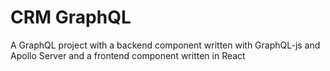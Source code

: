 # CRM GraphQL

A GraphQL project with a backend component written with GraphQL-js and Apollo Server and a frontend component written in React
